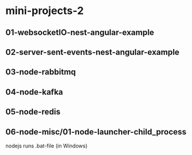 # mini-projects-2

## 01-websocketIO-nest-angular-example

## 02-server-sent-events-nest-angular-example

## 03-node-rabbitmq

## 04-node-kafka

## 05-node-redis

## 06-node-misc/01-node-launcher-child_process

nodejs runs .bat-file (in Windows)
